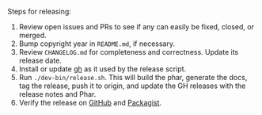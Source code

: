 Steps for releasing:

1. Review open issues and PRs to see if any can easily be fixed, closed, or
   merged.
2. Bump copyright year in `README.md`, if necessary.
3. Review `CHANGELOG.md` for completeness and correctness. Update its release
   date.
4. Install or update [gh](https://github.com/cli/cli) as it used by the
   release script.
5. Run `./dev-bin/release.sh`. This will build the phar, generate the docs,
   tag the release, push it to origin, and update the GH releases with the
   release notes and Phar.
6. Verify the release on [GitHub](https://github.com/maxmind/GeoIP2-php/releases)
   and [Packagist](https://packagist.org/packages/geoip2/geoip2).
